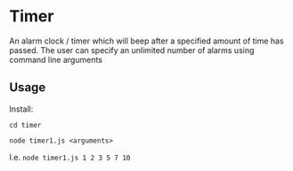 # Timer

An alarm clock / timer which will beep after a specified amount of time has passed. The user can specify an unlimited number of alarms using command line arguments

## Usage
Install:

`cd timer`

`node timer1.js <arguments>`

I.e. `node timer1.js 1 2 3 5 7 10`